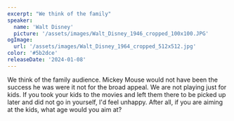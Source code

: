 ```yaml
---
excerpt: "We think of the family"
speaker:
  name: 'Walt Disney'
  picture: '/assets/images/Walt_Disney_1946_cropped_100x100.JPG'
ogImage:
  url: '/assets/images/Walt_Disney_1964_cropped_512x512.jpg'
color: '#5b2dce'
releaseDate: '2024-01-08'
---
```

We think of the family audience. Mickey Mouse would not have been the success he was were it not for the broad appeal. We are not playing just for kids. If you took your kids to the movies and left them there to be picked up later and did not go in yourself, I'd feel unhappy. After all, if you are aiming at the kids, what age would you aim at?
